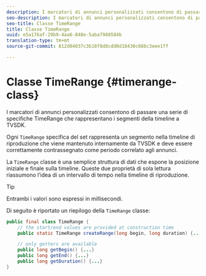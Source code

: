 ```yaml
---
description: I marcatori di annunci personalizzati consentono di passare una serie di specifiche TimeRange che rappresentano i segmenti della timeline a TVSDK.
seo-description: I marcatori di annunci personalizzati consentono di passare una serie di specifiche TimeRange che rappresentano i segmenti della timeline a TVSDK.
seo-title: Classe TimeRange
title: Classe TimeRange
uuid: e5a176af-29b9-4aa6-848e-5aba7988584b
translation-type: tm+mt
source-git-commit: 812d04037c3b18f8d8cdd0d18430c686c3eee1ff

---
```



# Classe TimeRange {#timerange-class}

I marcatori di annunci personalizzati consentono di passare una serie di specifiche TimeRange che rappresentano i segmenti della timeline a TVSDK.

<!--<a id="section_42EB6D62627A424ABA250E3246EFEFC3"></a>-->

Ogni `TimeRange` specifica del set rappresenta un segmento nella timeline di riproduzione che viene mantenuto internamente da TVSDK e deve essere correttamente contrassegnato come periodo correlato agli annunci.

La `TimeRange` classe è una semplice struttura di dati che espone la posizione iniziale e finale sulla timeline. Queste due proprietà di sola lettura riassumono l’idea di un intervallo di tempo nella timeline di riproduzione.

>[!TIP]
>
>Entrambi i valori sono espressi in millisecondi.

Di seguito è riportato un riepilogo della `TimeRange` classe:

```java
public final class TimeRange {
    // the start/end values are provided at construction time
    public static TimeRange createRange(long begin, long duration) {...} 

    // only getters are available
    public long getBegin() {...} 
    public long getEnd() {...} 
    public long getDuration() {...}
}
```

